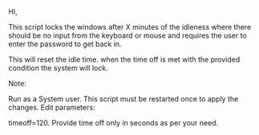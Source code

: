 Hi,

This script locks the windows after X minutes of the idleness where there should be no input from the keyboard or mouse and requires the user to enter the password to get back in.

This will reset the idle time. when the time off is met with the provided condition the system will lock.

Note:

Run as a System user.
This script must be restarted once to apply the changes.
Edit parameters:

 timeoff=120. Provide time off only in seconds as per your need.